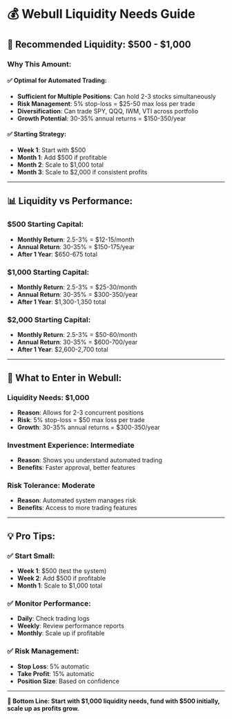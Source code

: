 # 💰 Webull Liquidity Needs Guide

## 🎯 **Recommended Liquidity: $500 - $1,000**

### **Why This Amount:**

#### **✅ Optimal for Automated Trading:**
- **Sufficient for Multiple Positions**: Can hold 2-3 stocks simultaneously
- **Risk Management**: 5% stop-loss = $25-50 max loss per trade
- **Diversification**: Can trade SPY, QQQ, IWM, VTI across portfolio
- **Growth Potential**: 30-35% annual returns = $150-350/year

#### **✅ Starting Strategy:**
- **Week 1**: Start with $500
- **Month 1**: Add $500 if profitable
- **Month 2**: Scale to $1,000 total
- **Month 3**: Scale to $2,000 if consistent profits

---

## 📊 **Liquidity vs Performance:**

### **$500 Starting Capital:**
- **Monthly Return**: 2.5-3% = $12-15/month
- **Annual Return**: 30-35% = $150-175/year
- **After 1 Year**: $650-675 total

### **$1,000 Starting Capital:**
- **Monthly Return**: 2.5-3% = $25-30/month
- **Annual Return**: 30-35% = $300-350/year
- **After 1 Year**: $1,300-1,350 total

### **$2,000 Starting Capital:**
- **Monthly Return**: 2.5-3% = $50-60/month
- **Annual Return**: 30-35% = $600-700/year
- **After 1 Year**: $2,600-2,700 total

---

## 🎯 **What to Enter in Webull:**

### **Liquidity Needs: $1,000**
- **Reason**: Allows for 2-3 concurrent positions
- **Risk**: 5% stop-loss = $50 max loss per trade
- **Growth**: 30-35% annual returns = $300-350/year

### **Investment Experience: Intermediate**
- **Reason**: Shows you understand automated trading
- **Benefits**: Faster approval, better features

### **Risk Tolerance: Moderate**
- **Reason**: Automated system manages risk
- **Benefits**: Access to more trading features

---

## 💡 **Pro Tips:**

### **✅ Start Small:**
- **Week 1**: $500 (test the system)
- **Week 2**: Add $500 if profitable
- **Month 1**: Scale to $1,000 total

### **✅ Monitor Performance:**
- **Daily**: Check trading logs
- **Weekly**: Review performance reports
- **Monthly**: Scale up if profitable

### **✅ Risk Management:**
- **Stop Loss**: 5% automatic
- **Take Profit**: 15% automatic
- **Position Size**: Based on confidence

---

**🎯 Bottom Line: Start with $1,000 liquidity needs, fund with $500 initially, scale up as profits grow.**
